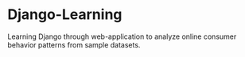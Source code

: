 # Django-Learning

Learning Django through web-application to analyze online consumer behavior patterns from sample datasets.
